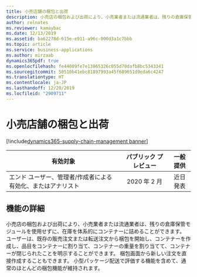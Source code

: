 ```yaml
---
title: 小売店舗の梱包と出荷
description: 小売店の梱包および出荷により、小売業者または流通業者は、残りの倉庫保管モジュールを使用せずに、在庫を体系的にコンテナーに詰めることができます。
author: relnotes
ms.reviewer: kamaybac
ms.date: 12/13/2019
ms.assetid: ba62278d-615e-e911-a96c-000d3a1c7bbb
ms.topic: article
ms.service: business-applications
ms.author: mirzaab
dynamics365pdf: true
ms.openlocfilehash: fe44009fe7e13865326c055d70dafb8bc5343341
ms.sourcegitcommit: 50510b41ebc81897993a45f689651d9eda6c4247
ms.translationtype: HT
ms.contentlocale: ja-JP
ms.lasthandoff: 12/20/2019
ms.locfileid: "2909711"
---
```

# <a name="retail-store-pack-and-ship"></a>小売店舗の梱包と出荷
[!include[dynamics365-supply-chain-management banner](../includes/dynamics365-supply-chain-management.md)]

| 有効対象    |  パブリック プレビュー | 一般提供 | 
| ---------- | :----------: |:----------: |
|エンド ユーザー、管理者/作成者による有効化、またはアナリスト|2020 年 2 月| 近日発表|






## <a name="feature-details"></a>機能の詳細
<!--feature detail start -->
小売店の梱包および出荷により、小売業者または流通業者は、残りの倉庫保管モジュールを使用せずに、在庫を体系的にコンテナーに詰めることができます。 ユーザーは、既存の販売注文または転送注文から梱包を開始し、コンテナーを作成し、品目をコンテナーに割り当て、コンテナーの重量を割り当てて、コンテナーが閉じられたことを明示することができます。 梱包画面から新しい注文を直接作成することもできます。 小型パッケージ配送で評価する機能を含めて、通常のほとんどの梱包機能が維持されます。
<!--feature detail end -->









